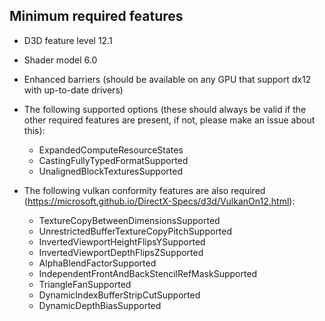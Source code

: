 

## Minimum required features

- D3D feature level 12.1
- Shader model 6.0
- Enhanced barriers (should be available on any GPU that support dx12 with up-to-date drivers)

- The following supported options (these should always be valid if the other required features are present, if not, please make an issue about this):
    - ExpandedComputeResourceStates
    - CastingFullyTypedFormatSupported
    - UnalignedBlockTexturesSupported

- The following vulkan conformity features are also required (https://microsoft.github.io/DirectX-Specs/d3d/VulkanOn12.html):
    - TextureCopyBetweenDimensionsSupported
    - UnrestrictedBufferTextureCopyPitchSupported
    - InvertedViewportHeightFlipsYSupported
    - InvertedViewportDepthFlipsZSupported
    - AlphaBlendFactorSupported
    - IndependentFrontAndBackStencilRefMaskSupported
    - TriangleFanSupported
    - DynamicIndexBufferStripCutSupported
    - DynamicDepthBiasSupported